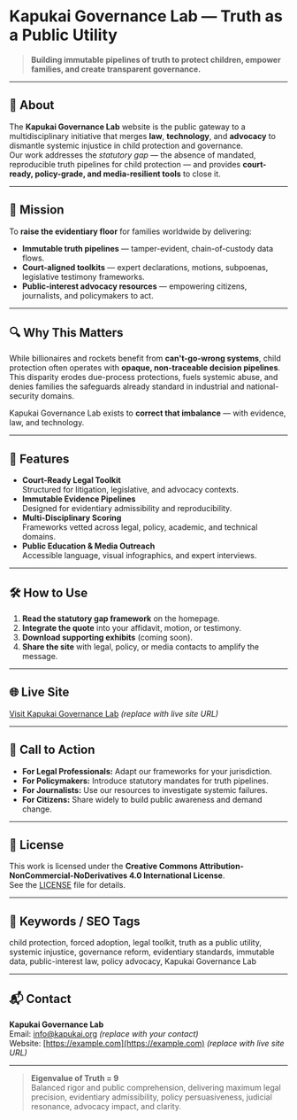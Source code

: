 # Kapukai Governance Lab — Truth as a Public Utility

> **Building immutable pipelines of truth to protect children, empower families, and create transparent governance.**

---

## 📜 About

The **Kapukai Governance Lab** website is the public gateway to a multidisciplinary initiative that merges **law**, **technology**, and **advocacy** to dismantle systemic injustice in child protection and governance.  
Our work addresses the *statutory gap* — the absence of mandated, reproducible truth pipelines for child protection — and provides **court-ready, policy-grade, and media-resilient tools** to close it.

---

## 🎯 Mission

To **raise the evidentiary floor** for families worldwide by delivering:
- **Immutable truth pipelines** — tamper-evident, chain-of-custody data flows.
- **Court-aligned toolkits** — expert declarations, motions, subpoenas, legislative testimony frameworks.
- **Public-interest advocacy resources** — empowering citizens, journalists, and policymakers to act.

---

## 🔍 Why This Matters

While billionaires and rockets benefit from **can't-go-wrong systems**, child protection often operates with **opaque, non-traceable decision pipelines**.  
This disparity erodes due-process protections, fuels systemic abuse, and denies families the safeguards already standard in industrial and national-security domains.  

Kapukai Governance Lab exists to **correct that imbalance** — with evidence, law, and technology.

---

## 📂 Features

- **Court-Ready Legal Toolkit**  
  Structured for litigation, legislative, and advocacy contexts.
- **Immutable Evidence Pipelines**  
  Designed for evidentiary admissibility and reproducibility.
- **Multi-Disciplinary Scoring**  
  Frameworks vetted across legal, policy, academic, and technical domains.
- **Public Education & Media Outreach**  
  Accessible language, visual infographics, and expert interviews.

---

## 🛠 How to Use

1. **Read the statutory gap framework** on the homepage.  
2. **Integrate the quote** into your affidavit, motion, or testimony.  
3. **Download supporting exhibits** (coming soon).  
4. **Share the site** with legal, policy, or media contacts to amplify the message.

---

## 🌐 Live Site

[Visit Kapukai Governance Lab](https://example.com) *(replace with live site URL)*

---

## 📢 Call to Action

- **For Legal Professionals:** Adapt our frameworks for your jurisdiction.
- **For Policymakers:** Introduce statutory mandates for truth pipelines.
- **For Journalists:** Use our resources to investigate systemic failures.
- **For Citizens:** Share widely to build public awareness and demand change.

---

## 📄 License

This work is licensed under the **Creative Commons Attribution-NonCommercial-NoDerivatives 4.0 International License**.  
See the [LICENSE](LICENSE) file for details.

---

## 🔑 Keywords / SEO Tags

child protection, forced adoption, legal toolkit, truth as a public utility, systemic injustice, governance reform, evidentiary standards, immutable data, public-interest law, policy advocacy, Kapukai Governance Lab

---

## 📬 Contact

**Kapukai Governance Lab**  
Email: info@kapukai.org *(replace with your contact)*  
Website: [https://example.com](https://example.com) *(replace with live site URL)*

---

> **Eigenvalue of Truth = 9**  
> Balanced rigor and public comprehension, delivering maximum legal precision, evidentiary admissibility, policy persuasiveness, judicial resonance, advocacy impact, and clarity.
